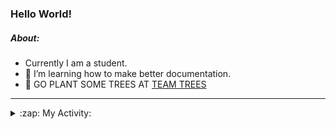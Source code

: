 ### Hello World!

##### About:
- Currently I am a student.
- 🌱 I’m learning how to make better documentation.
- 🌱 GO PLANT SOME TREES AT [TEAM TREES](https://teamtrees.org/)

---
<details>
  <summary>:zap: My Activity:</summary>
  
<!--START_SECTION:waka-->
![Code Time](http://img.shields.io/badge/Code%20Time-1%2C080%20hrs%2059%20mins-blue)

**I'm a Night 🦉** 

```text
🌞 Morning                1303 commits        ██░░░░░░░░░░░░░░░░░░░░░░░   09.16 % 
🌆 Daytime                4868 commits        █████████░░░░░░░░░░░░░░░░   34.23 % 
🌃 Evening                4181 commits        ███████░░░░░░░░░░░░░░░░░░   29.40 % 
🌙 Night                  3869 commits        ███████░░░░░░░░░░░░░░░░░░   27.21 % 
```
📅 **I'm Most Productive on Wednesday** 

```text
Monday                   2179 commits        ████░░░░░░░░░░░░░░░░░░░░░   15.32 % 
Tuesday                  1740 commits        ███░░░░░░░░░░░░░░░░░░░░░░   12.24 % 
Wednesday                3243 commits        ██████░░░░░░░░░░░░░░░░░░░   22.80 % 
Thursday                 1821 commits        ███░░░░░░░░░░░░░░░░░░░░░░   12.81 % 
Friday                   1402 commits        ██░░░░░░░░░░░░░░░░░░░░░░░   09.86 % 
Saturday                 1314 commits        ██░░░░░░░░░░░░░░░░░░░░░░░   09.24 % 
Sunday                   2522 commits        ████░░░░░░░░░░░░░░░░░░░░░   17.73 % 
```


📊 **This Week I Spent My Time On** 

```text
🔥 Editors: 
VS Code                  10 hrs 12 mins      █████████████████████████   100.00 % 

🐱‍💻 Projects: 
CSF22                    6 hrs 32 mins       ████████████████░░░░░░░░░   64.00 % 
praise                   3 hrs 35 mins       █████████░░░░░░░░░░░░░░░░   35.14 % 
os-lab                   5 mins              ░░░░░░░░░░░░░░░░░░░░░░░░░   00.86 % 
```


 Last Updated on 30/03/2023 17:08:53 UTC
<!--END_SECTION:waka-->
</details>
